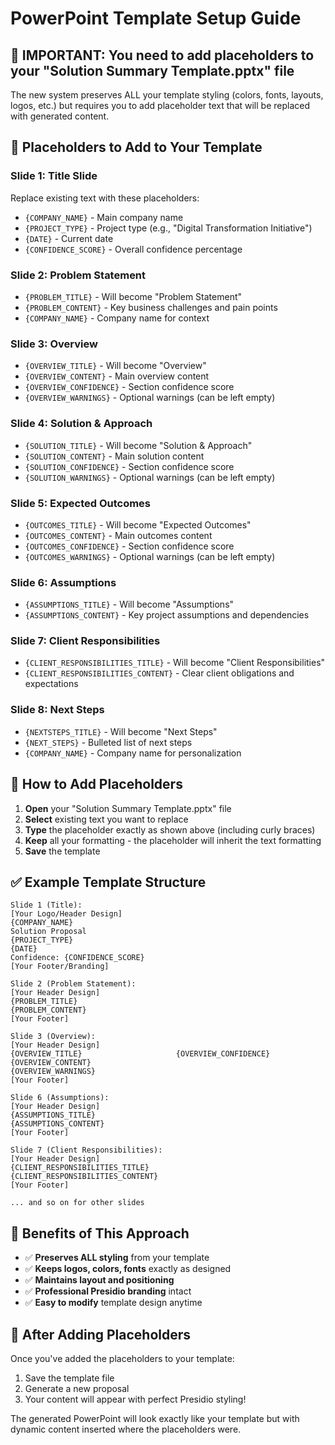 # PowerPoint Template Setup Guide

## 🎯 IMPORTANT: You need to add placeholders to your "Solution Summary Template.pptx" file

The new system preserves ALL your template styling (colors, fonts, layouts, logos, etc.) but requires you to add placeholder text that will be replaced with generated content.

## 📝 Placeholders to Add to Your Template

### Slide 1: Title Slide
Replace existing text with these placeholders:
- `{COMPANY_NAME}` - Main company name
- `{PROJECT_TYPE}` - Project type (e.g., "Digital Transformation Initiative")
- `{DATE}` - Current date
- `{CONFIDENCE_SCORE}` - Overall confidence percentage

### Slide 2: Problem Statement
- `{PROBLEM_TITLE}` - Will become "Problem Statement"
- `{PROBLEM_CONTENT}` - Key business challenges and pain points
- `{COMPANY_NAME}` - Company name for context

### Slide 3: Overview
- `{OVERVIEW_TITLE}` - Will become "Overview"
- `{OVERVIEW_CONTENT}` - Main overview content
- `{OVERVIEW_CONFIDENCE}` - Section confidence score
- `{OVERVIEW_WARNINGS}` - Optional warnings (can be left empty)

### Slide 4: Solution & Approach
- `{SOLUTION_TITLE}` - Will become "Solution & Approach"
- `{SOLUTION_CONTENT}` - Main solution content
- `{SOLUTION_CONFIDENCE}` - Section confidence score
- `{SOLUTION_WARNINGS}` - Optional warnings (can be left empty)

### Slide 5: Expected Outcomes
- `{OUTCOMES_TITLE}` - Will become "Expected Outcomes"
- `{OUTCOMES_CONTENT}` - Main outcomes content
- `{OUTCOMES_CONFIDENCE}` - Section confidence score
- `{OUTCOMES_WARNINGS}` - Optional warnings (can be left empty)

### Slide 6: Assumptions
- `{ASSUMPTIONS_TITLE}` - Will become "Assumptions"
- `{ASSUMPTIONS_CONTENT}` - Key project assumptions and dependencies

### Slide 7: Client Responsibilities
- `{CLIENT_RESPONSIBILITIES_TITLE}` - Will become "Client Responsibilities"
- `{CLIENT_RESPONSIBILITIES_CONTENT}` - Clear client obligations and expectations

### Slide 8: Next Steps
- `{NEXTSTEPS_TITLE}` - Will become "Next Steps"
- `{NEXT_STEPS}` - Bulleted list of next steps
- `{COMPANY_NAME}` - Company name for personalization

## 🎨 How to Add Placeholders

1. **Open** your "Solution Summary Template.pptx" file
2. **Select** existing text you want to replace
3. **Type** the placeholder exactly as shown above (including curly braces)
4. **Keep** all your formatting - the placeholder will inherit the text formatting
5. **Save** the template

## ✅ Example Template Structure

```
Slide 1 (Title):
[Your Logo/Header Design]
{COMPANY_NAME}
Solution Proposal
{PROJECT_TYPE}
{DATE}
Confidence: {CONFIDENCE_SCORE}
[Your Footer/Branding]

Slide 2 (Problem Statement):
[Your Header Design]
{PROBLEM_TITLE}
{PROBLEM_CONTENT}
[Your Footer]

Slide 3 (Overview):
[Your Header Design]
{OVERVIEW_TITLE}                     {OVERVIEW_CONFIDENCE}
{OVERVIEW_CONTENT}
{OVERVIEW_WARNINGS}
[Your Footer]

Slide 6 (Assumptions):
[Your Header Design]
{ASSUMPTIONS_TITLE}
{ASSUMPTIONS_CONTENT}
[Your Footer]

Slide 7 (Client Responsibilities):
[Your Header Design]
{CLIENT_RESPONSIBILITIES_TITLE}
{CLIENT_RESPONSIBILITIES_CONTENT}
[Your Footer]

... and so on for other slides
```

## 🔧 Benefits of This Approach

- ✅ **Preserves ALL styling** from your template
- ✅ **Keeps logos, colors, fonts** exactly as designed
- ✅ **Maintains layout and positioning**
- ✅ **Professional Presidio branding** intact
- ✅ **Easy to modify** template design anytime

## 🚀 After Adding Placeholders

Once you've added the placeholders to your template:
1. Save the template file
2. Generate a new proposal
3. Your content will appear with perfect Presidio styling!

The generated PowerPoint will look exactly like your template but with dynamic content inserted where the placeholders were.

